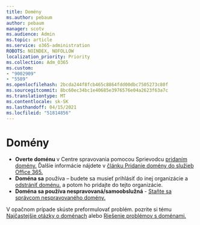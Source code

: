 ```yaml
---
title: Domény
ms.author: pebaum
author: pebaum
manager: scotv
ms.audience: Admin
ms.topic: article
ms.service: o365-administration
ROBOTS: NOINDEX, NOFOLLOW
localization_priority: Priority
ms.collection: Adm_O365
ms.custom:
- "9002909"
- "5589"
ms.openlocfilehash: 2bcda244f8fcb465c8864fdd00dbc7505273c80f
ms.sourcegitcommit: 8bc60ec34bc1e40685e3976576e04a2623f63a7c
ms.translationtype: MT
ms.contentlocale: sk-SK
ms.lasthandoff: 04/15/2021
ms.locfileid: "51814856"
---
```

# <a name="domains"></a>Domény

- **Overte doménu** v Centre spravovania pomocou Sprievodcu [pridaním domény.](https://admin.microsoft.com/Adminportal#/Domains/Wizard) Ďalšie informácie nájdete v [článku Pridanie domény do služieb Office 365.](https://docs.microsoft.com/microsoft-365/admin/setup/add-domain?view=o365-worldwide)
- **Doména sa** používa – budete sa musieť prihlásiť do inej organizácie a [odstrániť doménu.](https://docs.microsoft.com/microsoft-365/admin/get-help-with-domains/remove-a-domain?view=o365-worldwide) a potom ho pridajte do tejto organizácie.
- **Doména sa používa nespravovaná/samoobslužná**  -  [Staňte sa správcom nespravovaného domény.](https://docs.microsoft.com/azure/active-directory/users-groups-roles/domains-admin-takeover)

V opačnom prípade skúste preformulovať problém. pozrite si tému [Najčastejšie otázky o doménach](https://docs.microsoft.com/microsoft-365/admin/setup/domains-faq?view=o365-worldwide) alebo [Riešenie problémov s doménami.](https://docs.microsoft.com/microsoft-365/admin/get-help-with-domains/find-and-fix-issues?view=o365-worldwide)
